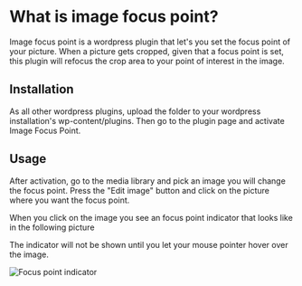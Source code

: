 What is image focus point?
==========================

Image focus point is a wordpress plugin that let's
you set the focus point of your picture. 
When a picture gets cropped, given that a focus point
is set, this plugin will refocus the crop area to your
point of interest in the image.

Installation
------------

As all other wordpress plugins, upload the folder to your wordpress installation's wp-content/plugins. Then go to the plugin page and activate Image Focus Point.

Usage
-----

After activation, go to the media library and pick an image you will
change the focus point. Press the "Edit image" button and click on the picture where you want the focus point.

When you click on the image you see an focus point indicator that looks like
in the following picture

The indicator will not be shown until you let your mouse pointer hover over the image.

![Focus point indicator](raw/master/poi.png?raw=true)


